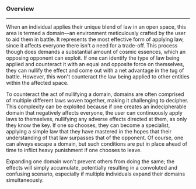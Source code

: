 
### Overview  
---  
When an individual applies their unique blend of law in an open space, this area is termed a domain—an environment meticulously crafted by the user to aid them in battle. It represents the most effective form of applying law, since it affects everyone there isn't a need for a trade-off. This process though does demands a substantial amount of cosmic essences, which an opposing opponent can exploit. If one can identify the type of law being applied and counteract it with an equal and opposite force on themselves, they can nullify the effect and come out with a net advantage in the tug of battle. However, this won't counteract the law being applied to other entities within the affected space.  
  
To counteract the act of nullifying a domain, domains are often comprised of multiple different laws woven together, making it challenging to decipher. This complexity can be exploited because if one creates an indecipherable domain that negatively affects everyone, the user can continuously apply laws to themselves, nullifying any adverse effects directed at them, as only they know the key. If one so chooses, they can become a specialist, applying a simple law that they have mastered in the hopes that their understanding of that law surpasses that of the opponent. Of course, one can always escape a domain, but such conditions are put in place ahead of time to inflict heavy punishment if one chooses to leave.  
  
Expanding one domain won't prevent others from doing the same; the effects will simply accumulate, potentially resulting in a convoluted and confusing scenario, especially if multiple individuals expand their domains simultaneously.